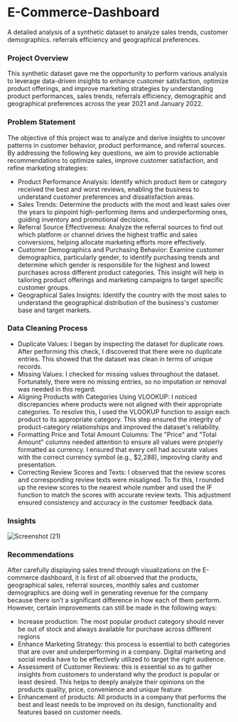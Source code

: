 # E-Commerce-Dashboard
A detailed analysis of a synthetic dataset to analyze sales trends, customer demographics. referrals efficiency and geographical preferences.
### Project Overview
This synthetic dataset gave me the opportunity to perform various analysis to leverage data-driven insights to enhance customer satisfaction, optimize product offerings, and improve marketing strategies by understanding product performances, sales trends, referrals efficiency, demographic and geographical preferences across the year 2021 and January 2022.
### Problem Statement
The objective of this project was to analyze and derive insights to uncover patterns in customer behavior, product performance, and referral sources. By addressing the following key questions, we aim to provide actionable recommendations to optimize sales, improve customer satisfaction, and refine marketing strategies:
- Product Performance Analysis: Identify which product item or category received the best and worst reviews, enabling the business to understand customer preferences and dissatisfaction areas.
- Sales Trends: Determine the products with the most and least sales over the years to pinpoint high-performing items and underperforming ones, guiding inventory and promotional decisions.
- Referral Source Effectiveness: Analyze the referral sources to find out which platform or channel drives the highest traffic and sales conversions, helping allocate marketing efforts more effectively.
- Customer Demographics and Purchasing Behavior: Examine customer demographics, particularly gender, to identify purchasing trends and determine which gender is responsible for the highest and lowest purchases across different product categories. This insight will help in tailoring product offerings and marketing campaigns to target specific customer groups.
- Geographical Sales Insights: Identify the country with the most sales to understand the geographical distribution of the business's customer base and target markets.
### Data Cleaning Process
- Duplicate Values: I began by inspecting the dataset for duplicate rows. After performing this check, I discovered that there were no duplicate entries. This showed that the dataset was clean in terms of unique records.
- Missing Values: I checked for missing values throughout the dataset. Fortunately, there were no missing entries, so no imputation or removal was needed in this regard.
- Aligning Products with Categories Using VLOOKUP: I noticed discrepancies where products were not aligned with their appropriate categories. To resolve this, I used the VLOOKUP function to assign each product to its appropriate category. This step ensured the integrity of product-category relationships and improved the dataset's reliability.
- Formatting Price and Total Amount Columns: The "Price" and "Total Amount" columns needed attention to ensure all values were properly formatted as currency. I ensured that every cell had accurate values with the correct currency symbol (e.g., $2,288), improving clarity and presentation.
- Correcting Review Scores and Texts: I observed that the review scores and corresponding review texts were misaligned. To fix this, I rounded up the review scores to the nearest whole number and used the IF function to match the scores with accurate review texts. This adjustment ensured consistency and accuracy in the customer feedback data.
### Insights
![Screenshot (21)](https://github.com/user-attachments/assets/d85ae516-f540-4f48-92ce-d3d3fae4cefc)
### Recommendations
After carefully displaying sales trend through visualizations on the E-commerce dashboard, it is first of all observed that the products, geographical sales, referral sources, monthly sales and customer demographics are doing well in generating revenue for the company because there isn’t a significant difference in how each of them perform. However, certain improvements can still be made in the following ways:
-	Increase production: The most popular product category should never be out of stock and always available for purchase across different regions
-	Enhance Marketing Strategy: this process is essential to both categories that are over and underperforming in a company. Digital marketing and social media have to be effectively utilized to target the right audience.
-	Assessment of Customer Reviews: this is essential so as to gather insights from customers to understand why the product is popular or least desired. This helps to deeply analyze their opinions on the products quality, price, convenience and unique feature
-	Enhancement of products: All products in a company that performs the best and least needs to be improved on its design, functionality and features based on customer needs.

